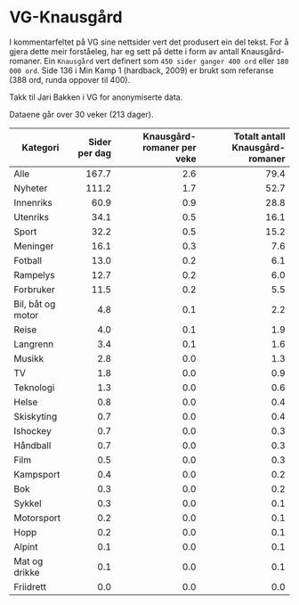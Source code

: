 
# VG-Knausgård

I kommentarfeltet på VG sine nettsider vert det produsert ein del tekst.
For å gjera dette meir forståeleg, har eg sett på dette i form av antall Knausgård-romaner.
Ein `Knausgård` vert definert som `450 sider ganger 400 ord` eller `180 000 ord`.
Side 136 i Min Kamp 1 (hardback, 2009) er brukt som referanse (388 ord, runda oppover til 400).

Takk til Jari Bakken i VG for anonymiserte data.

Dataene går over 30 veker (213 dager).

| Kategori | Sider per dag | Knausgård-romaner per veke   | Totalt antall Knausgård-romaner |
| -------- | ------------: | -----: | -----: |
| Alle | 167.7 | 2.6 | 79.4 |
| Nyheter | 111.2 | 1.7 | 52.7 |
| Innenriks | 60.9 | 0.9 | 28.8 |
| Utenriks | 34.1 | 0.5 | 16.1 |
| Sport | 32.2 | 0.5 | 15.2 |
| Meninger | 16.1 | 0.3 | 7.6 |
| Fotball | 13.0 | 0.2 | 6.1 |
| Rampelys | 12.7 | 0.2 | 6.0 |
| Forbruker | 11.5 | 0.2 | 5.5 |
| Bil, båt og motor | 4.8 | 0.1 | 2.2 |
| Reise | 4.0 | 0.1 | 1.9 |
| Langrenn | 3.4 | 0.1 | 1.6 |
| Musikk | 2.8 | 0.0 | 1.3 |
| TV | 1.8 | 0.0 | 0.9 |
| Teknologi | 1.3 | 0.0 | 0.6 |
| Helse | 0.8 | 0.0 | 0.4 |
| Skiskyting | 0.7 | 0.0 | 0.4 |
| Ishockey | 0.7 | 0.0 | 0.3 |
| Håndball | 0.7 | 0.0 | 0.3 |
| Film | 0.5 | 0.0 | 0.3 |
| Kampsport | 0.4 | 0.0 | 0.2 |
| Bok | 0.3 | 0.0 | 0.2 |
| Sykkel | 0.3 | 0.0 | 0.1 |
| Motorsport | 0.2 | 0.0 | 0.1 |
| Hopp | 0.2 | 0.0 | 0.1 |
| Alpint | 0.1 | 0.0 | 0.1 |
| Mat og drikke | 0.1 | 0.0 | 0.1 |
| Friidrett | 0.0 | 0.0 | 0.0 |
